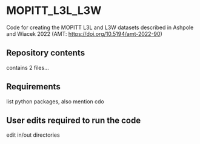 # MOPITT_L3L_L3W
Code for creating the MOPITT L3L and L3W datasets described in Ashpole and Wiacek 2022 (AMT: https://doi.org/10.5194/amt-2022-90)

## Repository contents
contains 2 files...

## Requirements
list python packages, also mention cdo

## User edits required to run the code
edit in/out directories